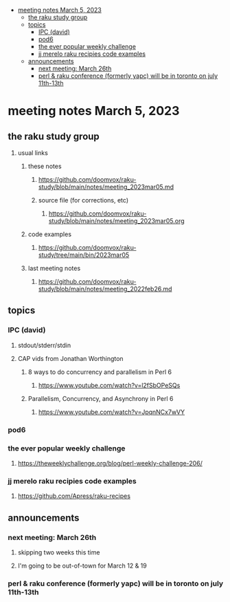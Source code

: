 - [meeting notes March 5, 2023](#org51ddf4e)
  - [the raku study group](#org19c4052)
  - [topics](#org2b06c97)
    - [IPC (david)](#org7245fe6)
    - [pod6](#org03c943f)
    - [the ever popular weekly challenge](#orgcd8e695)
    - [jj merelo raku recipies code examples](#orgf19c94c)
  - [announcements](#org7c24d04)
    - [next meeting: March 26th](#orgdde1c57)
    - [perl & raku conference (formerly yapc) will be in toronto on july 11th-13th](#org61c433e)


<a id="org51ddf4e"></a>

# meeting notes March 5, 2023


<a id="org19c4052"></a>

## the raku study group

1.  usual links

    1.  these notes
    
        1.  <https://github.com/doomvox/raku-study/blob/main/notes/meeting_2023mar05.md>
        
        2.  source file (for corrections, etc)
        
            1.  <https://github.com/doomvox/raku-study/blob/main/notes/meeting_2023mar05.org>
    
    2.  code examples
    
        1.  <https://github.com/doomvox/raku-study/tree/main/bin/2023mar05>
    
    3.  last meeting notes
    
        1.  <https://github.com/doomvox/raku-study/blob/main/notes/meeting_2022feb26.md>


<a id="org2b06c97"></a>

## topics


<a id="org7245fe6"></a>

### IPC (david)

1.  stdout/stderr/stdin

2.  CAP vids from Jonathan Worthington

    1.  8 ways to do concurrency and parallelism in Perl 6
    
        1.  <https://www.youtube.com/watch?v=l2fSbOPeSQs>
    
    2.  Parallelism, Concurrency, and Asynchrony in Perl 6
    
        1.  <https://www.youtube.com/watch?v=JpqnNCx7wVY>


<a id="org03c943f"></a>

### pod6


<a id="orgcd8e695"></a>

### the ever popular weekly challenge

1.  <https://theweeklychallenge.org/blog/perl-weekly-challenge-206/>


<a id="orgf19c94c"></a>

### jj merelo raku recipies code examples

1.  <https://github.com/Apress/raku-recipes>


<a id="org7c24d04"></a>

## announcements


<a id="orgdde1c57"></a>

### next meeting: March 26th

1.  skipping two weeks this time

2.  I'm going to be out-of-town for March 12 & 19


<a id="org61c433e"></a>

### perl & raku conference (formerly yapc) will be in toronto on july 11th-13th
